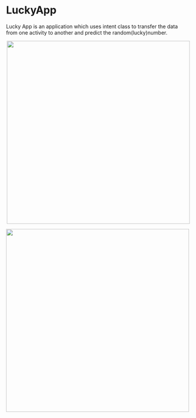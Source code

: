 

# LuckyApp
Lucky App is an application which uses intent class to transfer the data from one activity to another and predict the random(lucky)number. 

<p align="center">
<img src="https://user-images.githubusercontent.com/110735413/201510797-24e339c9-beab-4cf5-a0c7-5baf57701b6d.png" height="500">
</p>

<img src="https://user-images.githubusercontent.com/110735413/201510919-a9f113a0-1f39-4edf-a8f0-8c7506407c7a.png" height="500">


